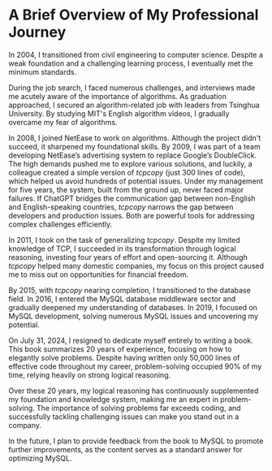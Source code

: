 # A Brief Overview of My Professional Journey

In 2004, I transitioned from civil engineering to computer science. Despite a weak foundation and a challenging learning process, I eventually met the minimum standards.

During the job search, I faced numerous challenges, and interviews made me acutely aware of the importance of algorithms. As graduation approached, I secured an algorithm-related job with leaders from Tsinghua University. By studying MIT's English algorithm videos, I gradually overcame my fear of algorithms.

In 2008, I joined NetEase to work on algorithms. Although the project didn't succeed, it sharpened my foundational skills. By 2009, I was part of a team developing NetEase’s advertising system to replace Google’s DoubleClick. The high demands pushed me to explore various solutions, and luckily, a colleague created a simple version of *tcpcopy* (just 300 lines of code), which helped us avoid hundreds of potential issues. Under my management for five years, the system, built from the ground up, never faced major failures. If ChatGPT bridges the communication gap between non-English and English-speaking countries, *tcpcopy* narrows the gap between developers and production issues. Both are powerful tools for addressing complex challenges efficiently.

In 2011, I took on the task of generalizing *tcpcopy*. Despite my limited knowledge of TCP, I succeeded in its transformation through logical reasoning, investing four years of effort and open-sourcing it. Although *tcpcopy* helped many domestic companies, my focus on this project caused me to miss out on opportunities for financial freedom.

By 2015, with *tcpcopy* nearing completion, I transitioned to the database field. In 2016, I entered the MySQL database middleware sector and gradually deepened my understanding of databases. In 2019, I focused on MySQL development, solving numerous MySQL issues and uncovering my potential.

On July 31, 2024, I resigned to dedicate myself entirely to writing a book. This book summarizes 20 years of experience, focusing on how to elegantly solve problems. Despite having written only 50,000 lines of effective code throughout my career, problem-solving occupied 90% of my time, relying heavily on strong logical reasoning.

Over these 20 years, my logical reasoning has continuously supplemented my foundation and knowledge system, making me an expert in problem-solving. The importance of solving problems far exceeds coding, and successfully tackling challenging issues can make you stand out in a company.

In the future, I plan to provide feedback from the book to MySQL to promote further improvements, as the content serves as a standard answer for optimizing MySQL.